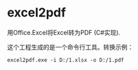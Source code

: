 # excel2pdf
用Office.Excel将Excel转为PDF (C#实现).

这个工程生成的是一个命令行工具。转换示例：
```
excel2pdf.exe -i D:/1.xlsx -o D:/1.pdf
```